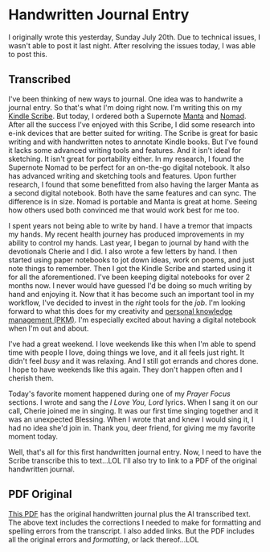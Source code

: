 # Handwritten Journal Entry

I originally wrote this yesterday, Sunday July 20th. Due to technical issues, I wasn't able to post it last night. After resolving the issues today, I was able to post this.

## Transcribed

I've been thinking of new ways to journal. One idea was to handwrite a journal entry. So that's what I'm doing right now. I'm writing this on my [Kindle Scribe](https://www.amazon.com/dp/B0CZ9VFQ2P?th=1). But today, I ordered both a Supernote [Manta](https://supernote.com/pages/supernote-manta) and [Nomad](https://supernote.com/pages/supernote-nomad). After all the success I've enjoyed with this Scribe, I did some research into e-ink devices that are better suited for writing. The Scribe is great for basic writing and with handwritten notes to annotate Kindle books. But I've found it lacks some advanced writing tools and features. And it isn't ideal for sketching. It isn't great for portability either. In my research, I found the Supernote Nomad to be perfect for an on-the-go digital notebook. It also has advanced writing and sketching tools and features. Upon further research, I found that some benefitted from also having the larger Manta as a second digital notebook. Both have the same features and can sync. The difference is in size. Nomad is portable and Manta is great at home. Seeing how others used both convinced me that would work best for me too.

I spent years not being able to write by hand. I have a tremor that impacts my hands. My recent health journey has produced improvements in my ability to control my hands. Last year, I began to journal by hand with the devotionals Cherie and I did. I also wrote a few letters by hand. I then started using paper notebooks to jot down ideas, work on poems, and just note things to remember. Then I got the Kindle Scribe and started using it for all the aforementioned. I've been keeping digital notebooks for over 2 months now. I never would have guessed I'd be doing so much writing by hand and enjoying it. Now that it has become such an important tool in my workflow, I've decided to invest in the *right* tool*s* for the *job*. I'm looking forward to what this does for my creativity and [personal knowledge management (PKM)](https://en.wikipedia.org/wiki/Personal_knowledge_management). I'm especially excited about having a digital notebook when I'm out and about.

I've had a great weekend. I love weekends like this when I'm able to spend time with people I love, doing things we love, and it all feels just right. It didn't feel *busy* and it was relaxing. And I still got errands and chores done. I hope to have weekends like this again. They don't happen often and I cherish them.

Today's favorite moment happened during one of my *Prayer Focus* sections. I wrote and sang the *I Love You, Lord* lyrics. When I sang it on our call, Cherie joined me in singing. It was our first time singing together and it was an unexpected Blessing. When I wrote that and knew I would sing it, I had no idea she'd join in. Thank you, deer friend, for giving me my favorite moment today.

Well, that's all for this first handwritten journal entry. Now, I need to have the Scribe transcribe this to text...LOL I'll also try to link to a PDF of the original handwritten journal.

## PDF Original

[This PDF](/media/blog/2025/07/2025_07_20.pdf) has the original handwritten journal plus the AI transcribed text. The above text includes the corrections I needed to make for formatting and spelling errors from the transcript. I also added links. But the PDF includes all the original errors and *formatting*, or lack thereof...LOL